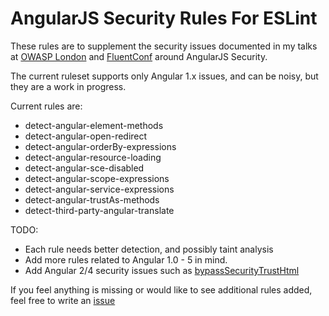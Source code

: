 # AngularJS Security Rules For ESLint

These rules are to supplement the security issues documented in my talks at [OWASP London](https://www.slideshare.net/LewisArdern/owasp-london-so-you-thought-you-were-safe-using-angularjs-think-again) and [FluentConf](https://www.slideshare.net/LewisArdern/so-you-thought-you-were-safe-using-angularjs-think-again) around AngularJS Security.

The current ruleset supports only Angular 1.x issues, and can be noisy, but they are a work in progress. 

Current rules are:
* detect-angular-element-methods
* detect-angular-open-redirect
* detect-angular-orderBy-expressions
* detect-angular-resource-loading
* detect-angular-sce-disabled
* detect-angular-scope-expressions
* detect-angular-service-expressions
* detect-angular-trustAs-methods
* detect-third-party-angular-translate

TODO:
* Each rule needs better detection, and possibly taint analysis
* Add more rules related to Angular 1.0 - 5 in mind.
* Add Angular 2/4 security issues such as [bypassSecurityTrustHtml](https://angular.io/api/platform-browser/DomSanitizer#bypassSecurityTrustHtml) 

If you feel anything is missing or would like to see additional rules added, feel free to write an [issue](https://github.com/LewisArdern/eslint-plugin-angularjs-security-rules/issues)